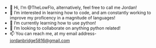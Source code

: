 - 👋 Hi, I’m @TheLowFlo, alternatively, feel free to call me Jordan!
- 👀 I’m interested in learning how to code, and am constantly working to improve my proficency in a magnitude of languages!
- 🌱 I’m currently learning how to use python! 
- 💞️ I’m looking to collaborate on anything python related!
- 📫 You can reach me, at my email address- jordanbridge5816@gmail.com

<!---
TheLowFlo/TheLowFlo is a ✨ special ✨ repository because its `README.md` (this file) appears on your GitHub profile.
You can click the Preview link to take a look at your changes.
--->
